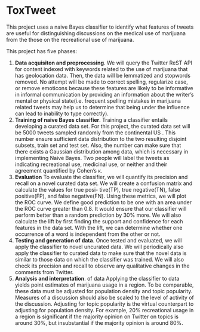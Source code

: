 ToxTweet
========

This project uses a naive Bayes classifier to identify what features of tweets are useful for distinguishing discussions on the medical use of marijuana from the those on the recreational use of marijuana.

This project has five phases:
  1. __Data acquisiton and preprocessing__. We will query the Twitter ReST API for content indexed with keywords related to the use of marijuana that has geolocation data. Then, the data will be lemmatized and stopwords removed. No attempt will be made to correct spelling, regularize case, or remove emoticons because these features are likely to be informative in informal communication by providing an information about the writer’s mental or physical state(i.e. frequent spelling mistakes in marijuana related tweets may help us to determine that being under the influence can lead to inability to type correctly).
  2. __Training of naive Bayes classifier__. Training a classifier entails developing a curated data set. For this project, the curated data set will be 5000 tweets sampled randomly from the continental US . This number ensure sufficient data distribution to the two resulting disjoint subsets, train set and test set. Also, the number can make sure that there exists a Gaussian distribution among data, which is necessary in implementing Naive Bayes. Two people will label the tweets as indicating recreational use, medicinal use, or neither and their agreement quantified by Cohen’s κ.
  3. __Evaluation__ To evaluate the classifier, we will quantify its precision and recall on a novel curated data set. We will create a confusion matrix and calculate the values for true posi- tive(TP), true negative(TN), false positive(FP), and false negative(FN). Using these metrics, we will plot the ROC curve. We define good prediction to be one with an area under the ROC curve greater than 0.8. It would ensure that our classifier will perform better than a random prediction by 30% more. We will also calculate the lift by first finding the support and confidence for each features in the data set. With the lift, we can determine whether one occurrence of a word is independent from the other or not.
  4. __Testing and generation of data__. Once tested and evaluated, we will apply the classifier to novel uncurated data. We will periodically also apply the classifier to curated data to make sure that the novel data is similar to those data on which the classifier was trained. We will also check its precision and recall to observe any qualitative changes in the comments from Twitter.
  5. __Analysis and interpretation__. of data Applying the classifier to data yields point estimates of marijuana usage in a region. To be comparable, these data must be adjusted for population density and topic popularity. Measures of a discussion should also be scaled to the level of activity of the discussion. Adjusting for topic popularity is the virtual counterpart to adjusting for population density. For example, 20% recreational usage in a region is significant if the majority opinion on Twitter on topics is around 30%, but insubstantial if the majority opinion is around 80%.
